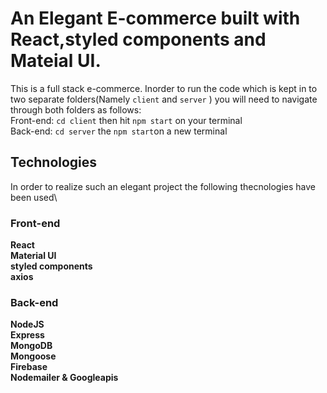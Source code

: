 # An Elegant E-commerce built with React,styled components and Mateial UI.

This is a full stack e-commerce. Inorder to run the code which is kept in to two separate folders(Namely `client` and `server` ) you will need to navigate through both folders as follows:\
Front-end: `cd client` then hit `npm start` on your terminal\
Back-end: `cd server` the `npm start`on a new terminal

## Technologies

In order to realize such an elegant project the following thecnologies have been used\

### Front-end

**React**\
**Material UI**\
**styled components**\
**axios**

### Back-end

**NodeJS**\
**Express**\
**MongoDB**\
**Mongoose**\
**Firebase**\
**Nodemailer & Googleapis**
